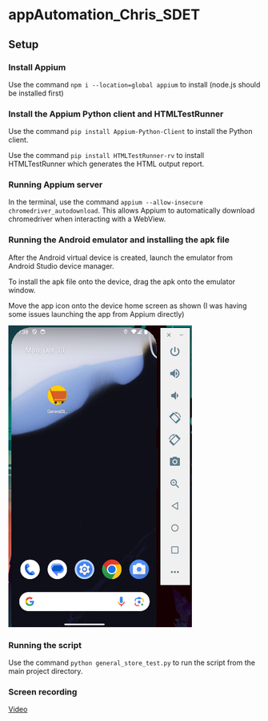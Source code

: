 # appAutomation_Chris_SDET

## Setup

### Install Appium
Use the command ```npm i --location=global appium``` to install (node.js should be installed first)

### Install the Appium Python client and HTMLTestRunner
Use the command ```pip install Appium-Python-Client``` to install the Python client.

Use the command ```pip install HTMLTestRunner-rv``` to install HTMLTestRunner which generates the HTML output report.

### Running Appium server
In the terminal, use the command ```appium --allow-insecure chromedriver_autodownload```.
This allows Appium to automatically download chromedriver when interacting with a WebView.

### Running the Android emulator and installing the apk file
After the Android virtual device is created, launch the emulator from Android Studio device manager.

To install the apk file onto the device, drag the apk onto the emulator window.

Move the app icon onto the device home screen as shown (I was having some issues launching the app from Appium directly)

![Device Home Screen](https://github.com/cftuabbottgithub/appAutomation_Chris_SDET/blob/main/emulator_screenshot.png)
### Running the script
Use the command ```python general_store_test.py``` to run the script from the main project directory.

### Screen recording
<a href="https://drive.google.com/file/d/1nEpM84pVOH9_1llrdNZ1CcT7dqFR2qnt/view?usp=share_link">Video</a>
